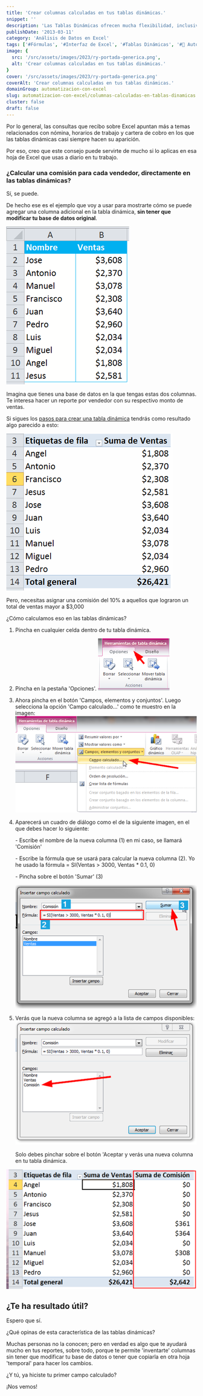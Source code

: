 ```yaml
---
title: 'Crear columnas calculadas en tus tablas dinámicas.'
snippet: ''
description: 'Las Tablas Dinámicas ofrecen mucha flexibilidad, inclusive te dan la posibilidad de crear columnas calculadas sin afectar tu base de datos original.'
publishDate: '2013-03-11'
category: 'Análisis de Datos en Excel'
tags: ['#Fórmulas', '#Interfaz de Excel', '#Tablas Dinámicas', '#🤖 Automatización con Excel '] 
image: {
  src: '/src/assets/images/2023/ry-portada-generica.png',
  alt: 'Crear columnas calculadas en tus tablas dinámicas.'
}
cover: '/src/assets/images/2023/ry-portada-generica.png'
coverAlt: 'Crear columnas calculadas en tus tablas dinámicas.'
domainGroup: automatizacion-con-excel
slug: automatizacion-con-excel/columnas-calculadas-en-tablas-dinamicas
cluster: false
draft: false
---
```


Por lo general, las consultas que recibo sobre Excel apuntan más a temas relacionados con nómina, horarios de trabajo y cartera de cobro en los que las tablas dinámicas casi siempre hacen su aparición.

Por eso, creo que este consejo puede servirte de mucho si lo aplicas en esa hoja de Excel que usas a diario en tu trabajo.

### ¿Calcular una comisión para cada vendedor, directamente en las tablas dinámicas?

Sí, se puede.

De hecho ese es el ejemplo que voy a usar para mostrarte cómo se puede agregar una columna adicional en la tabla dinámica, **sin tener que modificar tu base de datos original**.

[![Tablas Dinámicas](/src/assets/images/2023/tablas-dinamicas-000317.png)](http://raymundoycaza.com/wp-content/uploads/tablas-dinamicas-000317.png)

Imagina que tienes una base de datos en la que tengas estas dos columnas. Te interesa hacer un reporte por vendedor con su respectivo monto de ventas.

Si sigues los [pasos para crear una tabla dinámica](http://raymundoycaza.com/tablas-dinamicas/) tendrás como resultado algo parecido a esto:

[![Tablas Dinámicas](/src/assets/images/2023/tablas-dinamicas-000318.png)](http://raymundoycaza.com/wp-content/uploads/tablas-dinamicas-000318.png)

Pero, necesitas asignar una comisión del 10% a aquellos que lograron un total de ventas mayor a $3,000

¿Cómo calculamos eso en las tablas dinámicas?

1. Pincha en cualquier celda dentro de tu tabla dinámica.
2. Pincha en la pestaña 'Opciones'. [![Tablas Dinámicas](/src/assets/images/2023/tablas-dinamicas-000319.png)](http://raymundoycaza.com/wp-content/uploads/tablas-dinamicas-000319.png)
3. Ahora pincha en el botón 'Campos, elementos y conjuntos'. Luego selecciona la opción 'Campo calculado...' como te muestro en la imagen: [![Tablas Dinámicas](/src/assets/images/2023/tablas-dinamicas-000320.png)](http://raymundoycaza.com/wp-content/uploads/tablas-dinamicas-000320.png)
4. Aparecerá un cuadro de diálogo como el de la siguiente imagen, en el que debes hacer lo siguiente:
    
    \- Escribe el nombre de la nueva columna (1) en mi caso, se llamará 'Comisión'
    
    \- Escribe la fórmula que se usará para calcular la nueva columna (2). Yo he usado la fórmula = SI(Ventas > 3000, Ventas \* 0.1, 0)
    
    \- Pincha sobre el botón 'Sumar' (3)
    
    [![Tablas Dinámicas](/src/assets/images/2023/tablas-dinamicas-000321.png)](http://raymundoycaza.com/wp-content/uploads/tablas-dinamicas-000321.png)
5. Verás que la nueva columna se agregó a la lista de campos disponibles: [![Tablas Dinámicas](/src/assets/images/2023/tablas-dinamicas-000322.png)](http://raymundoycaza.com/wp-content/uploads/tablas-dinamicas-000322.png)
    
    Solo debes pinchar sobre el botón 'Aceptar y verás una nueva columna en tu tabla dinámica.
    

[![Tablas Dinámicas](/src/assets/images/2023/tablas-dinamicas-000323-600x378.png)](http://raymundoycaza.com/wp-content/uploads/tablas-dinamicas-000323.png)

## ¿Te ha resultado útil?

Espero que sí.

¿Qué opinas de esta característica de las tablas dinámicas?

Muchas personas no la conocen; pero en verdad es algo que te ayudará mucho en tus reportes, sobre todo, porque te permite 'inventarte' columnas sin tener que modificar tu base de datos o tener que copiarla en otra hoja 'temporal' para hacer los cambios.

¿Y tú, ya hiciste tu primer campo calculado?

¡Nos vemos!
